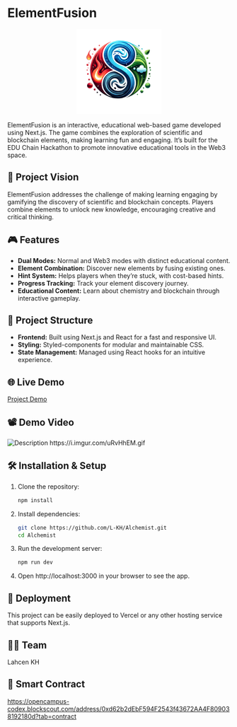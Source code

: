 # ElementFusion
<p align="center">
  <img src="https://github.com/L-KH/Alchemist/blob/main/public/android-chrome-192x192.png" alt="ElementFusion Logo">
</p>
ElementFusion is an interactive, educational web-based game developed using Next.js. The game combines the exploration of scientific and blockchain elements, making learning fun and engaging. It’s built for the EDU Chain Hackathon to promote innovative educational tools in the Web3 space.

## 🚀 Project Vision

ElementFusion addresses the challenge of making learning engaging by gamifying the discovery of scientific and blockchain concepts. Players combine elements to unlock new knowledge, encouraging creative and critical thinking.

## 🎮 Features

- **Dual Modes:** Normal and Web3 modes with distinct educational content.
- **Element Combination:** Discover new elements by fusing existing ones.
- **Hint System:** Helps players when they’re stuck, with cost-based hints.
- **Progress Tracking:** Track your element discovery journey.
- **Educational Content:** Learn about chemistry and blockchain through interactive gameplay.

## 📁 Project Structure

- **Frontend:** Built using Next.js and React for a fast and responsive UI.
- **Styling:** Styled-components for modular and maintainable CSS.
- **State Management:** Managed using React hooks for an intuitive experience.

## 🌐 Live Demo

[Project Demo]([https://demo.online](https://www.elementfusion.tech/))

## 📽️ Demo Video

<img src="https://i.imgur.com/uRvHhEM.gif" alt="Description" />
https://i.imgur.com/uRvHhEM.gif

## 🛠 Installation & Setup

1. Clone the repository:
   ```bash
   npm install

2. Install dependencies:
   ```bash
   git clone https://github.com/L-KH/Alchemist.git
   cd Alchemist

3. Run the development server:
   ```bash
   npm run dev
4. Open http://localhost:3000 in your browser to see the app.

## 🚀 Deployment

This project can be easily deployed to Vercel or any other hosting service that supports Next.js.

## 🧑‍💻 Team

Lahcen KH

## 📝 Smart Contract

https://opencampus-codex.blockscout.com/address/0xd62b2dEbF594F2543f43672AA4F809038192180d?tab=contract


